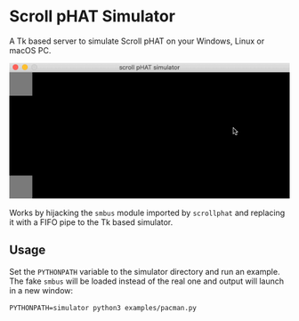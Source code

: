 # Scroll pHAT Simulator

A Tk based server to simulate Scroll pHAT on your Windows, Linux or macOS PC.

![pacman running in Scroll pHAT simulator](simulator.gif)

Works by hijacking the `smbus` module imported by `scrollphat` and replacing it with a FIFO pipe to the Tk based simulator.

## Usage

Set the `PYTHONPATH` variable to the simulator directory and run an example. The fake `smbus` will be loaded instead of the real one and output will launch in a new window:

```
PYTHONPATH=simulator python3 examples/pacman.py
```
